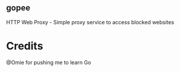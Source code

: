 gopee
-----

HTTP Web Proxy - Simple proxy service to access blocked websites


# Credits

@Omie for pushing me to learn Go